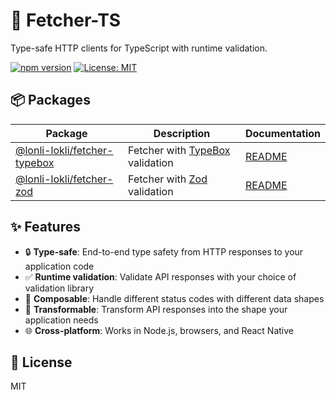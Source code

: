 

# 🚀 Fetcher-TS

Type-safe HTTP clients for TypeScript with runtime validation.

[![npm version](https://img.shields.io/npm/v/@lonli-lokli/fetcher-ts.svg)](https://www.npmjs.com/package/@lonli-lokli/fetcher-ts)
[![License: MIT](https://img.shields.io/badge/License-MIT-blue.svg)](https://opensource.org/licenses/MIT)

## 📦 Packages

| Package | Description | Documentation |
|---------|-------------|---------------|
| [@lonli-lokli/fetcher-typebox](./packages/fetcher-typebox) | Fetcher with [TypeBox](https://github.com/sinclairzx81/typebox) validation | [README](./packages/fetcher-typebox/README.md) |
| [@lonli-lokli/fetcher-zod](./packages/fetcher-zod) | Fetcher with [Zod](https://github.com/colinhacks/zod) validation | [README](./packages/fetcher-zod/README.md) |

## ✨ Features

- 🔒 **Type-safe**: End-to-end type safety from HTTP responses to your application code
- ✅ **Runtime validation**: Validate API responses with your choice of validation library
- 🧩 **Composable**: Handle different status codes with different data shapes
- 🔄 **Transformable**: Transform API responses into the shape your application needs
- 🌐 **Cross-platform**: Works in Node.js, browsers, and React Native

## 📄 License

MIT
